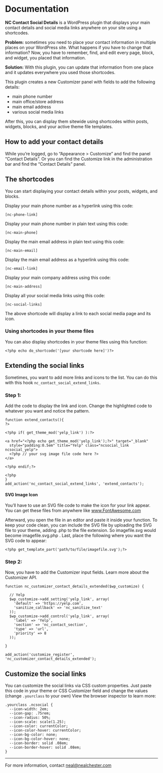 # Documentation

**NC Contact Social Details** is a WordPress plugin that displays your main contact details and social media links anywhere on your site using a shortcodes.

**Problem:** sometimes you need to place your contact information in multiple places on your WordPress site. What happens if you have to change that information? Now, you have to remember, find, and edit every page, block, and widget, you placed that information.

**Solution:** With this plugin, you can update that information from one place and it updates everywhere you used those shortcodes.

This plugin creates a new Customizer panel with fields to add the following details:

* main phone number
* main office/store address
* main email address
* various social media links

After this, you can display them sitewide using shortcodes within posts, widgets, blocks, and your active theme file templates.

## How to add your contact details

While you’re logged, go to “Appearance > Customize” and find the panel “Contact Details”. Or you can find the Customize link in the administration bar and find the “Contact Details” panel.

## The shortcodes

You can start displaying your contact details within your posts, widgets, and blocks.

Display your main phone number as a hyperlink using this code:

    [nc-phone-link]
Display your main phone number in plain text using this code:

    [nc-main-phone]
Display the main email address in plain text using this code:

    [nc-main-email]
Display the main email address as a hyperlink using this code:

    [nc-email-link]
Display your main company address using this code:

    [nc-main-address]
Display all your social media links using this code:

    [nc-social-links]

The above shortcode will display a link to each social media page and its icon.

### Using shortcodes in your theme files

You can also display shortcodes in your theme files using this function:

    <?php echo do_shortcode('[your shortcode here]')?>

## Extending the social links

Sometimes, you want to add more links and icons to the list. You can do this with this hook `nc_contact_social_extend_links`.

### Step 1:

Add the code to display the link and icon. Change the highlighted code to whatever you want and notice the pattern.

    function extend_contacts(){ 
    ?>
    
    <?php if( get_theme_mod('yelp_link') ):?>

    <a href="<?php echo get_theme_mod('yelp_link');?>" target="_blank" 
      style="padding:0.5em" title="Yelp" class="ncsocial_link ncsocial_yelp">
      <?php // your svg image file code here ?>
    </a>

    <?php endif;?>

    <?php
    }
    add_action('nc_contact_social_extend_links', 'extend_contacts');

#### SVG Image Icon
You’ll have to use an SVG file code to make the icon for your link appear. You can get these files from anywhere like www.FontAwesome.com

Afterward, you open the file in an editor and paste it inside your function. To keep your code clean, you can include the SVG file by uploading the SVG file to your theme, adding .php to the file extension. So imagefile.svg would become imagefile.svg.php . Last, place the following where you want the SVG code to appear:

    <?php get_template_part('path/to/file/imagefile.svg');?>

### Step 2:

Now, you have to add the Customizer input fields. Learn more about the Customizer API.

    function nc_customizer_contact_details_extended($wp_customize) {

      // Yelp
      $wp_customize->add_setting('yelp_link', array(
        'default' => 'https://yelp.com',
        'sanitize_callback' => 'nc_sanitize_text'
      ));
      $wp_customize->add_control('yelp_link', array(
        'label' => 'Yelp',
        'section' => 'nc_contact_section',
        'type' => 'url',
        'priority' => 8
      ));

    }

    add_action('customize_register', 'nc_customizer_contact_details_extended');

## Customize the social links

You can customize the social links via CSS custom properties. Just paste this code in your theme or CSS Customizer field and change the values (change `.yourclass` to your own) View the browser inspector to learn more:

    .yourclass .ncsocial {
      --icon-width: 2em;
      --icon-gap: .75rem;
      --icon-radius: 50%;
      --icon-scale: scale(1.25);
      --icon-color: currentColor;
      --icon-color-hover: currentColor;
      --icon-bg-color: none;
      --icon-bg-color-hover: none;
      --icon-border: solid .08em;
      --icon-border-hover: solid .08em;
    }

***

For more information, contact neal@nealchester.com